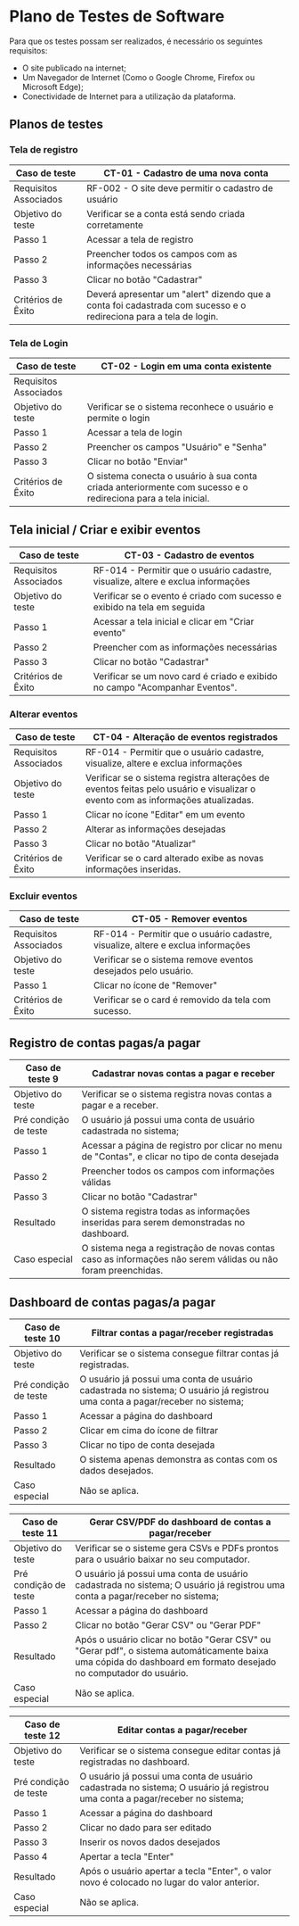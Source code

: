 # Plano de Testes de Software

Para que os testes possam ser realizados, é necessário os seguintes requisitos:

 - O site publicado na internet;
 - Um Navegador de Internet (Como o Google Chrome, Firefox ou Microsoft Edge);
 - Conectividade de Internet para a utilização da plataforma.
 
## Planos de testes

### Tela de registro
 | Caso de teste | CT-01 - Cadastro de uma nova conta |
 | --------------- | -------------------------- |
 | Requisitos Associados | RF-002 - O site deve permitir o cadastro de usuário |
 | Objetivo do teste | Verificar se a conta está sendo criada corretamente |
 | Passo 1 | Acessar a tela de registro |
 | Passo 2 | Preencher todos os campos com as informações necessárias |
 | Passo 3 | Clicar no botão "Cadastrar" |
 | Critérios de Êxito | Deverá apresentar um "alert" dizendo que a conta foi cadastrada com sucesso e o redireciona para a tela de login. |


### Tela de Login
| Caso de teste | CT-02 - Login em uma conta existente |
| --------------- | ------------------ |
| Requisitos Associados | |RF-003| O site deve permitir o login do usuário |
| Objetivo do teste | Verificar se o sistema reconhece o usuário e permite o login |
| Passo 1 | Acessar a tela de login |
| Passo 2 | Preencher os campos "Usuário" e "Senha" |
| Passo 3 | Clicar no botão "Enviar" |
| Critérios de Êxito | O sistema conecta o usuário à sua conta criada anteriormente com sucesso e o redireciona para a tela inicial. |


## Tela inicial / Criar e exibir eventos
| Caso de teste  | CT-03 - Cadastro de eventos |
| --------------- | ----------------------- |
| Requisitos Associados | RF-014 - Permitir que o usuário cadastre, visualize, altere e exclua informações |
| Objetivo do teste | Verificar se o evento é criado com sucesso e exibido na tela em seguida |
| Passo 1 | Acessar a tela inicial e clicar em "Criar evento" |
| Passo 2 | Preencher com as informações necessárias |
| Passo 3 | Clicar no botão "Cadastrar" |
| Critérios de Êxito | Verificar se um novo card é criado e exibido no campo "Acompanhar Eventos". |


### Alterar eventos
| Caso de teste | CT-04 - Alteração de eventos registrados |
| --------------- | -------------------------------- |
| Requisitos Associados | RF-014 - Permitir que o usuário cadastre, visualize, altere e exclua informações |
| Objetivo do teste | Verificar se o sistema registra alterações de eventos feitas pelo usuário e visualizar o evento com as informações atualizadas. |
| Passo 1 | Clicar no ícone "Editar" em um evento |
| Passo 2 | Alterar as informações desejadas |
| Passo 3 | Clicar no botão "Atualizar" |
| Critérios de Êxito | Verificar se o card alterado exibe as novas informações inseridas. |


### Excluir eventos
| Caso de teste | CT-05 - Remover eventos |
| --------------- | --------------- |
| Requisitos Associados | RF-014 - Permitir que o usuário cadastre, visualize, altere e exclua informações |
| Objetivo do teste | Verificar se o sistema remove eventos desejados pelo usuário. |
| Passo 1 | Clicar no ícone de "Remover" |
| Critérios de Êxito | Verificar se o card é removido da tela com sucesso. |




## Registro de contas pagas/a pagar
| Caso de teste 9 | Cadastrar novas contas a pagar e receber |
| --------------- | ---------------------------------------- |
| Objetivo do teste | Verificar se o sistema registra novas contas a pagar e a receber. |
| Pré condição de teste | O usuário já possui uma conta de usuário cadastrada no sistema; |
| Passo 1 | Acessar a página de registro por clicar no menu de "Contas", e clicar no tipo de conta desejada |
| Passo 2 | Preencher todos os campos com informações válidas |
| Passo 3 | Clicar no botão "Cadastrar" |
| Resultado | O sistema registra todas as informações inseridas para serem demonstradas no dashboard. |
| Caso especial | O sistema nega a registração de novas contas caso as informações não serem válidas ou não foram preenchidas. |

## Dashboard de contas pagas/a pagar
| Caso de teste 10 | Filtrar contas a pagar/receber registradas |
| ---------------- | --------------------------------- |
| Objetivo do teste | Verificar se o sistema consegue filtrar contas já registradas. |
| Pré condição de teste | O usuário já possui uma conta de usuário cadastrada no sistema; O usuário já registrou uma conta a pagar/receber no sistema; |
| Passo 1 | Acessar a página do dashboard |
| Passo 2 | Clicar em cima do ícone de filtrar |
| Passo 3 | Clicar no tipo de conta desejada |
| Resultado | O sistema apenas demonstra as contas com os dados desejados. |
| Caso especial | Não se aplica. |

| Caso de teste 11 | Gerar CSV/PDF do dashboard de contas a pagar/receber |
| ---------------- | ------------------------------------------------ |
| Objetivo do teste | Verificar se o sisteme gera CSVs e PDFs prontos para o usuário baixar no seu computador. |
| Pré condição de teste | O usuário já possui uma conta de usuário cadastrada no sistema; O usuário já registrou uma conta a pagar/receber no sistema; |
| Passo 1 | Acessar a página do dashboard |
| Passo 2 | Clicar no botão "Gerar CSV" ou "Gerar PDF" |
| Resultado | Após o usuário clicar no botão "Gerar CSV" ou "Gerar pdf", o sistema automáticamente baixa uma cópida do dashboard em formato desejado no computador do usuário. |
| Caso especial | Não se aplica. |

| Caso de teste 12 | Editar contas a pagar/receber |
| ---------------- | ----------------------------- |
| Objetivo do teste | Verificar se o sistema consegue editar contas já registradas no dashboard. |
| Pré condição de teste | O usuário já possui uma conta de usuário cadastrada no sistema; O usuário já registrou uma conta a pagar/receber no sistema; |
| Passo 1 | Acessar a página do dashboard |
| Passo 2 | Clicar no dado para ser editado |
| Passo 3 | Inserir os novos dados desejados |
| Passo 4 | Apertar a tecla "Enter" |
| Resultado | Após o usuário apertar a tecla "Enter", o valor novo é colocado no lugar do valor anterior. |
| Caso especial | Não se aplica. |
